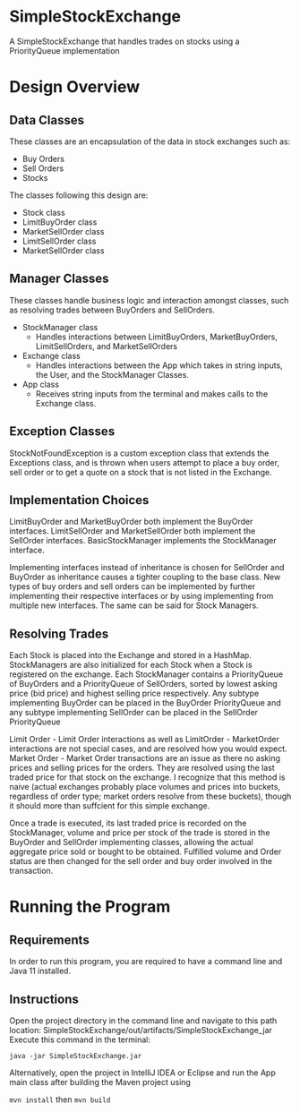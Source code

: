 # SimpleStockExchange
A SimpleStockExchange that handles trades on stocks using a PriorityQueue implementation

# Design Overview
## Data Classes
These classes are an encapsulation of the data in stock exchanges such as:
- Buy Orders 
- Sell Orders
- Stocks

The classes following this design are:
- Stock class
- LimitBuyOrder class
- MarketSellOrder class
- LimitSellOrder class
- MarketSellOrder class
  
## Manager Classes 
These classes handle business logic and interaction amongst classes, such as resolving trades between BuyOrders and SellOrders.
- StockManager class
  - Handles interactions between LimitBuyOrders, MarketBuyOrders, LimitSellOrders, and MarketSellOrders 
- Exchange class
  - Handles interactions between the App which takes in string inputs, the User, and the StockManager Classes.
- App class
  - Receives string inputs from the terminal and makes calls to the Exchange class.
 
## Exception Classes
StockNotFoundException is a custom exception class that extends the Exceptions class, and is thrown when users attempt to place a buy order, sell order or to get a quote on a stock that is not listed in the Exchange.

## Implementation Choices
LimitBuyOrder and MarketBuyOrder both implement the BuyOrder interfaces.
LimitSellOrder and MarketSellOrder both implement the SellOrder interfaces.
BasicStockManager implements the StockManager interface.

Implementing interfaces instead of inheritance is chosen for SellOrder and BuyOrder as inheritance causes a tighter coupling to the base class.
New types of buy orders and sell orders can be implemented by further implementing their respective interfaces or by using implementing from multiple new interfaces.
The same can be said for Stock Managers.

## Resolving Trades
Each Stock is placed into the Exchange and stored in a HashMap. StockManagers are also initialized for each Stock when a Stock is registered on the exchange. 
Each StockManager contains a PriorityQueue of BuyOrders and a PriorityQueue of SellOrders, sorted by lowest asking price (bid price) and highest selling price respectively. Any subtype implementing BuyOrder can be placed in the BuyOrder PriorityQueue and any subtype implementing SellOrder can be placed in the SellOrder PriorityQueue

Limit Order - Limit Order interactions as well as LimitOrder - MarketOrder interactions are not special cases, and are resolved how you would expect. 
Market Order - Market Order transactions are an issue as there no asking prices and selling prices for the orders. They are resolved using the last traded price for that stock on the exchange.
I recognize that this method is naive (actual exchanges probably place volumes and prices into buckets, regardless of order type; market orders resolve from these buckets), though it should more than suffcient for this simple exchange.

Once a trade is executed, its last traded price is recorded on the StockManager, volume and price per stock of the trade is stored in the BuyOrder and SellOrder implementing classes, allowing the actual aggregate price sold or bought to be obtained. Fulfilled volume and Order status are then changed for the sell order and buy order involved in the transaction. 

# Running the Program
## Requirements
In order to run this program, you are required to have a command line and Java 11 installed.

## Instructions
Open the project directory in the command line and navigate to this path location: SimpleStockExchange/out/artifacts/SimpleStockExchange_jar
Execute this command in the terminal: 

```java -jar SimpleStockExchange.jar```

Alternatively, open the project in IntelliJ IDEA or Eclipse and run the App main class after building the Maven project using 

```mvn install``` 
then 
```mvn build```


